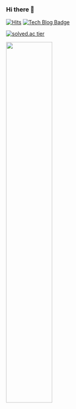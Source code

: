 ### Hi there 👋


[![Hits](https://hits.seeyoufarm.com/api/count/incr/badge.svg?url=https%3A%2F%2Fgithub.com%2Fkwonchanmi%2Fkwonchanmi&count_bg=%2379C83D&title_bg=%23555555&icon=&icon_color=%23E7E7E7&title=hits&edge_flat=false)](https://hits.seeyoufarm.com)
[![Tech Blog Badge](http://img.shields.io/badge/-Tech&Algorithm%20blog-black?style=flat-square&logo=android&link=https://kwoncorin.tistory.com/)](https://kwoncorin.tistory.com/)

[![solved.ac tier](http://mazassumnida.wtf/api/generate_badge?boj=kkccmm1202)](https://solved.ac/kkccmm1202)

<img width='50%' src='https://pruvi007-apis.herokuapp.com/CF/jatoehallaeng' />

<!--
**kwonchanmi/kwonchanmi** is a ✨ _special_ ✨ repository because its `README.md` (this file) appears on your GitHub profile.

Here are some ideas to get you started:

- 🔭 I’m currently working on ...
- 🌱 I’m currently learning ...
- 👯 I’m looking to collaborate on ...
- 🤔 I’m looking for help with ...
- 💬 Ask me about ...
- 📫 How to reach me: ...
- 😄 Pronouns: ...
- ⚡ Fun fact: ...
-->
